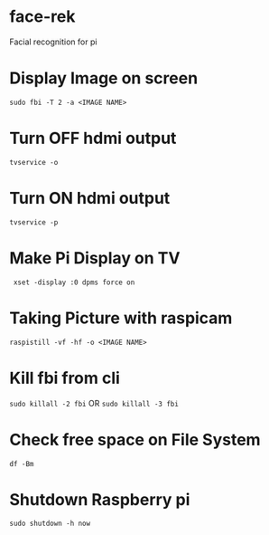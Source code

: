 # face-rek

Facial recognition for pi


# Display Image on screen
```sudo fbi -T 2 -a <IMAGE NAME>```

# Turn OFF hdmi output
```tvservice -o```

# Turn ON hdmi output
```tvservice -p```

# Make Pi Display on TV
``` xset -display :0 dpms force on```

# Taking Picture with raspicam 
```raspistill -vf -hf -o <IMAGE NAME>```

# Kill fbi from cli
```sudo killall -2 fbi```
OR
```sudo killall -3 fbi```

# Check free space on File System
```df -Bm```

# Shutdown Raspberry pi 
```sudo shutdown -h now```